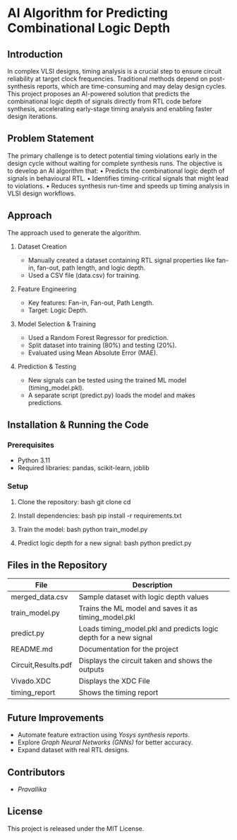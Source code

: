 # AI Algorithm for Predicting Combinational Logic Depth

## Introduction
In complex VLSI designs, timing analysis is a crucial step to ensure circuit reliability at target clock frequencies. Traditional methods depend on post-synthesis reports, which are time-consuming and may     delay design cycles. This project proposes an AI-powered solution that predicts the combinational logic depth of signals directly from RTL code before synthesis, accelerating early-stage timing analysis and  enabling faster design iterations.

## Problem Statement
The primary challenge is to detect potential timing violations early in the design cycle without waiting for complete synthesis runs. The objective is to develop an AI algorithm that:
•	Predicts the combinational logic depth of signals in behavioural RTL.
•	Identifies timing-critical signals that might lead to violations.
•	Reduces synthesis run-time and speeds up timing analysis in VLSI design workflows.
## Approach
The approach used to generate the algorithm.
1. Dataset Creation
   - Manually created a dataset containing RTL signal properties like fan-in, fan-out, path length, and logic depth.
   - Used a CSV file (data.csv) for training.

2. Feature Engineering
   - Key features: Fan-in, Fan-out, Path Length.
   - Target: Logic Depth.

3. Model Selection & Training
   - Used a Random Forest Regressor for prediction.
   - Split dataset into training (80%) and testing (20%).
   - Evaluated using Mean Absolute Error (MAE).

4. Prediction & Testing
   - New signals can be tested using the trained ML model (timing_model.pkl).
   - A separate script (predict.py) loads the model and makes predictions.

## Installation & Running the Code
### Prerequisites
- Python 3.11
- Required libraries: pandas, scikit-learn, joblib

### Setup
1. Clone the repository:
   bash
   git clone <repo-link>
   cd <repo-folder>
   
2. Install dependencies:
   bash
   pip install -r requirements.txt
   
3. Train the model:
   bash
   python train_model.py
   
4. Predict logic depth for a new signal:
   bash
   python predict.py
   

## Files in the Repository
| File | Description |
|------|-------------|
| merged_data.csv | Sample dataset with logic depth values |
| train_model.py | Trains the ML model and saves it as timing_model.pkl |
| predict.py | Loads timing_model.pkl and predicts logic depth for a new signal |
| README.md | Documentation for the project |
| Circuit,Results.pdf | Displays the circuit taken and shows the outputs|
| Vivado.XDC | Displays the XDC File|
| timing_report | Shows the timing report|

## Future Improvements
- Automate feature extraction using *Yosys synthesis reports*.
- Explore *Graph Neural Networks (GNNs)* for better accuracy.
- Expand dataset with real RTL designs.

## Contributors
- *Pravallika*

## License
This project is released under the MIT License.
